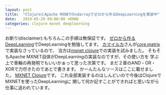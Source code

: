 ```yaml
---
layout: post
title:  "ClojureとApache MXNETのndarrayでゼロから作るDeepLearningを実装中"
date:   2019-05-29 09:00:00 +0900
categories: clojure mxnet deeplearning
---
```

お断り(disclaimer):もちろんこの手順は無保証です。
[ゼロから作るDeepLearning][zero]でDeepLearningを勉強してます。
[カマイルカ][ref]さんが[core.matrix][matrix]で実装なさっているので、
当方は[mxnet clojure][mxnetclojure]での実装を試みました。
そもそもApache MXNET自体がDeepLearningの実装なのですが、その使い方を
学ぶ上で車輪の再発明でもいいかぁって思った次第です。
まだ２章のAND・OR・XORで力尽きたのであとで書きます。
かーんたんなソースはここに載せました。
[MXNET Clojure][github]です。
これ全部実装するのはしんどいので今後はClojureでMXNETを使ったDeepLearningに
関して何か記すことができればと思いながら仕事に追われています。

[zero]: http://amzn.to/2i2d4Up
[ref]: https://scrapbox.io/lagenorhynque/Clojure%E3%81%A7%E3%80%8E%E3%82%BC%E3%83%AD%E3%81%8B%E3%82%89%E4%BD%9C%E3%82%8BDeep_Learning%E3%80%8F%E5%AD%A6%E7%BF%92%E3%83%A1%E3%83%A2
[matrix]: https://github.com/mikera/core.matrix
[mxnetclojure]: https://mxnet.incubator.apache.org/api/clojure/index.html
[github]: https://github.com/hikazoh/ZeroDeepLearning
